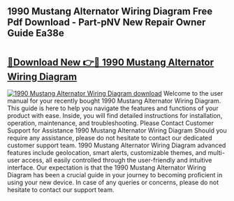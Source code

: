 ## 1990 Mustang Alternator Wiring Diagram Free Pdf Download - Part-pNV New Repair Owner Guide Ea38e

# <h2><a href="http://dfk4qdt.blite.top/?on=1990+Mustang+Alternator+Wiring+Diagram">🔗Download New 👉🔴 1990 Mustang Alternator Wiring Diagram</a></h2>

[![1990 Mustang Alternator Wiring Diagram download](https://i.imgur.com/lujVjoI.png)](http://dfk4qdt.blite.top/?on=1990+Mustang+Alternator+Wiring+Diagram)
Welcome to the user manual for your recently bought 1990 Mustang Alternator Wiring Diagram. This guide is here to help you navigate the features and functions of your product with ease. Inside, you will find detailed instructions for installation, operation, maintenance, and troubleshooting. Please Contact Customer Support for Assistance 1990 Mustang Alternator Wiring Diagram Should you require any assistance, please do not hesitate to contact our dedicated customer support team. 1990 Mustang Alternator Wiring Diagram advanced features include geolocation, smart alerts, customizable themes, and multi-user access, all easily controlled through the user-friendly and intuitive interface. Our expectation is that the 1990 Mustang Alternator Wiring Diagram has been a crucial guide in your journey to becoming proficient in using your new device. In case of any queries or concerns, please do not hesitate to contact our support team.
